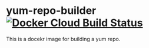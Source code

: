 # yum-repo-builder [![Docker Cloud Build Status](https://img.shields.io/docker/cloud/build/taobeier/yum-repo-builder)](https://hub.docker.com/r/taobeier/yum-repo-builder)

This is a docekr image for building a yum repo.
